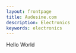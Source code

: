 ```yaml
---
layout: frontpage
title: Audesine.com
description: Electronics
keywords: electronics
---
```

Hello World

